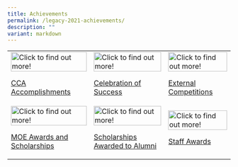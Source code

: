 ```yaml
---
title: Achievements
permalink: /legacy-2021-achievements/
description: ""
variant: markdown
---
```

<table style="minWidth: 75px">
<colgroup>
<col>
<col>
<col>
</colgroup>
<tbody>
<tr>
<td rowspan="1" colspan="1">
<div class="isomer-image-wrapper">
<img style="width: 100%" height="auto" width="100%" alt="Click to find out more!" src="/images/a1.jpg">
</div>
<p><a href="/sajc/achievements/cca-accomplishments" rel="noopener noreferrer nofollow" target="_blank">CCA Accomplishments</a>
</p>
</td>
<td rowspan="1" colspan="1">
<div class="isomer-image-wrapper">
<img style="width: 100%" height="auto" width="100%" alt="Click to find out more!" src="/images/a2.jpg">
</div>
<p><a href="/sajc/achievements/celebration-of-success" rel="noopener noreferrer nofollow" target="_blank">Celebration of Success</a>
</p>
</td>
<td rowspan="1" colspan="1">
<div class="isomer-image-wrapper">
<img style="width: 100%" height="auto" width="100%" alt="Click to find out more!" src="/images/a3.jpg">
</div>
<p><a href="/sajc/achievements/external-competitions" rel="noopener noreferrer nofollow" target="_blank">External Competitions</a>
</p>
</td>
</tr>
<tr>
<td rowspan="1" colspan="1">
<div class="isomer-image-wrapper">
<img style="width: 100%" height="auto" width="100%" alt="Click to find out more!" src="/images/a4.jpg">
</div>
<p><a href="/sajc/achievements/moe-awards-and-scholarships" rel="noopener noreferrer nofollow" target="_blank">MOE Awards and Scholarships</a>
</p>
</td>
<td rowspan="1" colspan="1">
<div class="isomer-image-wrapper">
<img style="width: 100%" height="auto" width="100%" alt="Click to find out more!" src="/images/a5.jpg">
</div>
<p><a href="/sajc/achievements/scholarships-awarded-to-alumni" rel="noopener noreferrer nofollow" target="_blank">Scholarships Awarded to Alumni</a>
</p>
</td>
<td rowspan="1" colspan="1">
<div class="isomer-image-wrapper">
<img style="width: 100%" height="auto" width="100%" alt="Click to find out more!" src="/images/a6.jpg">
</div>
<p><a href="/sajc/achievements/staff-awards" rel="noopener noreferrer nofollow" target="_blank">Staff Awards</a>
</p>
</td>
</tr>
</tbody>
</table>
<p></p>